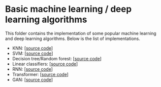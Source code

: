 # Basic machine learning / deep learning algorithms


This folder contains the implementation of some popular machine learning and deep learning algorithms. Below is the list of implementations.

- KNN: [[source code](https://github.com/EmYassir/basic_ml_algorithms/blob/main/K_NN.ipynb)]
- SVM: [[source code](https://github.com/EmYassir/basic_ml_algorithms/blob/main/SVM.ipynb)]
- Decision tree/Random forest: [[source code](https://github.com/EmYassir/basic_ml_algorithms/blob/main/DT_RF.ipynb)]
- Linear classifiers: [[source code](https://github.com/EmYassir/basic_ml_algorithms/blob/main/LC.ipynb)]
- RNN: [[source code](https://github.com/EmYassir/basic_ml_algorithms/blob/main/RNN.ipynb)]
- Transformer: [[source code](https://github.com/EmYassir/basic_ml_algorithms/blob/main/Trans.ipynb)]
- GAN: [[source code](https://github.com/EmYassir/basic_ml_algorithms/blob/main/GAN.ipynb)]

